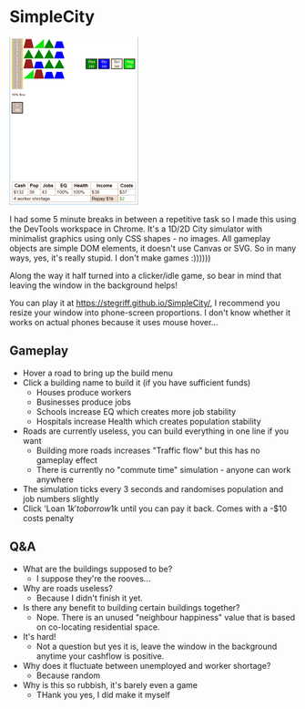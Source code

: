# SimpleCity

![Gameplay screenshot](screenshot.png)

I had some 5 minute breaks in between a repetitive task so I made this using the DevTools workspace in Chrome. It's a 1D/2D City simulator with minimalist graphics using only CSS shapes - no images. All gameplay objects are simple DOM elements, it doesn't use Canvas or SVG. So in many ways, yes, it's really stupid. I don't make games :))))))

Along the way it half turned into a clicker/idle game, so bear in mind that leaving the window in the background helps!

You can play it at <https://stegriff.github.io/SimpleCity/>, I recommend you resize your window into phone-screen proportions. I don't know whether it works on actual phones because it uses mouse hover...

## Gameplay

 * Hover a road to bring up the build menu
 * Click a building name to build it (if you have sufficient funds)
     + Houses produce workers
	 + Businesses produce jobs
     + Schools increase EQ which creates more job stability
     + Hospitals increase Health which creates population stability
 * Roads are currently useless, you can build everything in one line if you want
     + Building more roads increases "Traffic flow" but this has no gameplay effect
     + There is currently no "commute time" simulation - anyone can work anywhere
 * The simulation ticks every 3 seconds and randomises population and job numbers slightly
 * Click 'Loan $1k' to borrow 1$k until you can pay it back. Comes with a -$10 costs penalty
 
## Q&A

 * What are the buildings supposed to be?
     - I suppose they're the rooves...
 * Why are roads useless?
     - Because I didn't finish it yet.
 * Is there any benefit to building certain buildings together?
     - Nope. There is an unused "neighbour happiness" value that is based on co-locating residential space.
 * It's hard! 
     - Not a question but yes it is, leave the window in the background anytime your cashflow is positive.
 * Why does it fluctuate between unemployed and worker shortage?
     - Because random
 * Why is this so rubbish, it's barely even a game
     - THank you yes, I did make it myself